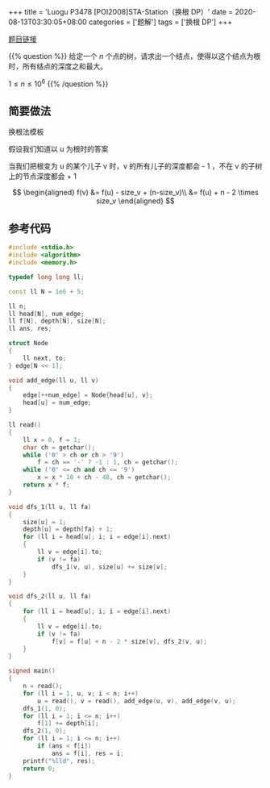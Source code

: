 +++
title = 'Luogu P3478 [POI2008]STA-Station（换根 DP）'
date = 2020-08-13T03:30:05+08:00
categories = ['题解']
tags = ['换根 DP']
+++

[题目链接](https://www.luogu.com.cn/problem/P3478)

{{% question %}}
给定一个 $n$ 个点的树，请求出一个结点，使得以这个结点为根时，所有结点的深度之和最大。

$1 \leq n \leq 10^6$
{{% /question %}}

<!--more-->

## 简要做法

换根法模板

假设我们知道以 u 为根时的答案

当我们把根变为 u 的某个儿子 v 时，v 的所有儿子的深度都会 - 1 ，不在 v 的子树上的节点深度都会 + 1

$$
\begin{aligned}
f(v) &= f(u) - size_v + (n-size_v)\\
&= f(u) + n - 2 \times size_v
\end{aligned}
$$

## 参考代码

```cpp
#include <stdio.h>
#include <algorithm>
#include <memory.h>

typedef long long ll;

const ll N = 1e6 + 5;

ll n;
ll head[N], num_edge;
ll f[N], depth[N], size[N];
ll ans, res;

struct Node
{
    ll next, to;
} edge[N << 1];

void add_edge(ll u, ll v)
{
    edge[++num_edge] = Node{head[u], v};
    head[u] = num_edge;
}

ll read()
{
    ll x = 0, f = 1;
    char ch = getchar();
    while ('0' > ch or ch > '9')
        f = ch == '-' ? -1 : 1, ch = getchar();
    while ('0' <= ch and ch <= '9')
        x = x * 10 + ch - 48, ch = getchar();
    return x * f;
}

void dfs_1(ll u, ll fa)
{
    size[u] = 1;
    depth[u] = depth[fa] + 1;
    for (ll i = head[u]; i; i = edge[i].next)
    {
        ll v = edge[i].to;
        if (v != fa)
            dfs_1(v, u), size[u] += size[v];
    }
}

void dfs_2(ll u, ll fa)
{
    for (ll i = head[u]; i; i = edge[i].next)
    {
        ll v = edge[i].to;
        if (v != fa)
            f[v] = f[u] + n - 2 * size[v], dfs_2(v, u);
    }
}

signed main()
{
    n = read();
    for (ll i = 1, u, v; i < n; i++)
        u = read(), v = read(), add_edge(u, v), add_edge(v, u);
    dfs_1(1, 0);
    for (ll i = 1; i <= n; i++)
        f[1] += depth[i];
    dfs_2(1, 0);
    for (ll i = 1; i <= n; i++)
        if (ans < f[i])
            ans = f[i], res = i;
    printf("%lld", res);
    return 0;
}
```

